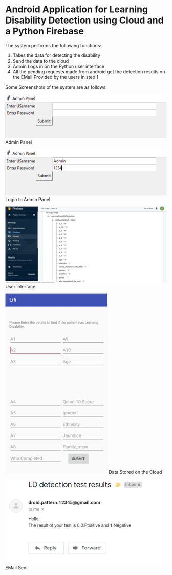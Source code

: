 # Android Application for Learning Disability Detection using Cloud and a Python Firebase
The system performs the following functions:
1) Takes the data for detecting the disability 
2) Send the data to the cloud 
3) Admin Logs in on the Python user interface 
4) All the pending requests made from android get the detection results on the EMail Provided by the users in step 1

Some Screenshots of the system are as follows:

![output](https://github.com/sneha-almeida/android-app-for-LD-detection/blob/main/output2.PNG)
Admin Panel

![output](https://github.com/sneha-almeida/android-app-for-LD-detection/blob/main/output3.PNG)
Login to Admin Panel

![output](https://github.com/sneha-almeida/android-app-for-LD-detection/blob/main/output5.PNG)
User interface

![output](https://github.com/sneha-almeida/android-app-for-LD-detection/blob/main/output6.PNG)
Data Stored on the Cloud 

![output](https://github.com/sneha-almeida/android-app-for-LD-detection/blob/main/output7.PNG)
EMail Sent

